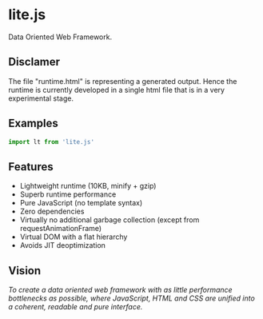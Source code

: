# lite.js 
Data Oriented Web Framework.

**Disclamer**
------
The file "runtime.html" is representing a generated output. 
Hence the runtime is currently developed in a single html file that is in 
a very experimental stage.

**Examples**
------
```javascript
import lt from 'lite.js'
```
**Features**
------
+ Lightweight runtime (10KB, minify + gzip)
+ Superb runtime performance
+ Pure JavaScript (no template syntax)
+ Zero dependencies
+ Virtually no additional garbage collection (except from requestAnimationFrame)
+ Virtual DOM with a flat hierarchy
+ Avoids JIT deoptimization

**Vision**
------
*To create a data oriented web framework 
with as little performance bottlenecks as possible, where 
JavaScript, HTML and CSS are unified into a coherent, readable and pure interface.*

